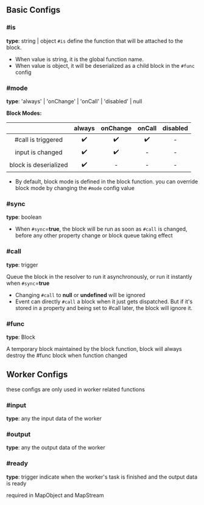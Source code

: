 ## Basic Configs

### #is
**type**: string | object
`#is` define the function that will be attached to the block.
* When value is string, it is the global function name.
* When value is object, it will be deserialized as a child block in the `#func` config

### #mode
**type**: 'always' | 'onChange' | 'onCall' | 'disabled' | null

**Block Modes:**

| | always | onChange | onCall | disabled |
| :---: | :---: | :---: | :---: | :---: |
|#call is triggered|✔️|✔️|✔️|-|
|input is changed|✔️|✔️|-|-|
|block is deserialized|✔️|-|-|-|

* By default, block mode is defined in the block function. you can override block mode by changing the `#mode` config value


### #sync
**type**: boolean

* When `#sync`=**true**, the block will be run as soon as `#call` is changed, before any other property change or block queue taking effect


### #call
**type**: trigger

Queue the block in the resolver to run it asynchronously, or run it instantly when `#sync`=**true**

* Changing `#call` to **null** or **undefined** will be ignored
* Event can directly `#call` a block when it just gets dispatched. But if it's stored in a property and being set to #call later, the block will ignore it.


### #func
**type**: Block

A temporary block maintained by the block function, block will always destroy the #func block when function changed

## Worker Configs

these configs are only used in worker related functions

### #input
**type**: any
the input data of the worker

### #output
**type**: any
the output data of the worker

### #ready
**type**: trigger
indicate when the worker's task is finished and the output data is ready

required in MapObject and MapStream

